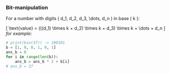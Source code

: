 ### Bit-manipulation
For a number with digits \( d_1, d_2, d_3, \dots, d_n \) in base \( k \):

\[
\text{value} = (((d_1) \times k + d_2) \times k + d_3) \times k + \dots + d_n
\]
*for example:*
```python
# print(bin(37)) -> 100101
b = [1, 0, 0, 1, 0, 1]
ans_b = 0
for i in range(len(b)):
    ans_b = ans_b * 2 + b[i]
# ans_b = 37
```